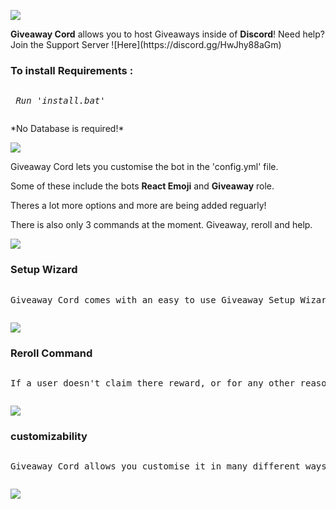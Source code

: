![](https://cdn.discordapp.com/attachments/809363224663031829/811105365348843540/MOSHED-2021-2-16-5-22-57.gif)
<p><b>Giveaway Cord</b> allows you to host Giveaways inside of <b>Discord</b>! Need help? Join the Support Server ![Here](https://discord.gg/HwJhy88aGm) </p>
<h3>To install <b>Requirements :</b></h3> 
	 <pre><p> <i>Run 'install.bat'</i></p></pre>
<p> *No Database is required!* </p>
	
![](https://cdn.discordapp.com/attachments/809363224663031829/811106405079318548/MOSHED-2021-2-16-5-27-7.gif)
<p> Giveaway Cord lets you customise the bot in the 'config.yml' file. </p
<p> Some of these include the bots <b>React Emoji</b> and <b>Giveaway</b> role.</p>
<p> Theres a lot more options and more are being added reguarly! </p>
<p> There is also only 3 commands at the moment. Giveaway, reroll and help.

![](https://cdn.discordapp.com/attachments/809363224663031829/811106322182307860/MOSHED-2021-2-16-5-26-42.gif)

<h3>Setup Wizard</h3> 
	 <pre><p>Giveaway Cord comes with an easy to use Giveaway Setup Wizard</p></pre>
	 
![](https://cdn.discordapp.com/attachments/809363224663031829/811135955959808030/unknown.png)

<h3>Reroll Command</h3> 
	 <pre><p>If a user doesn't claim there reward, or for any other reason, you can reroll the winner.</p></pre>
	 
![](https://cdn.discordapp.com/attachments/809363224663031829/811137233817829386/unknown.png)

<h3>customizability</h3> 
	 <pre><p>Giveaway Cord allows you customise it in many different ways.</p></pre>
	 
![](https://cdn.discordapp.com/attachments/809363133713874944/811192075659640873/unknown.png)



